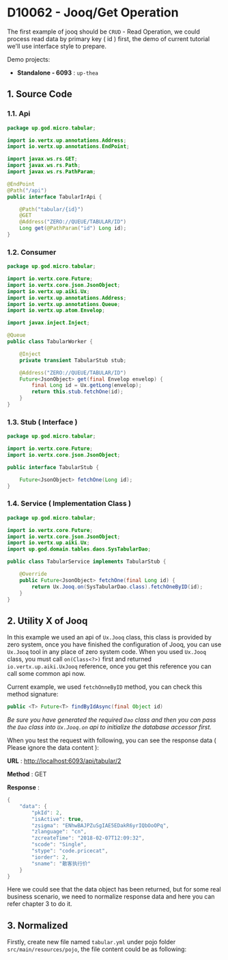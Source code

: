 # D10062 - Jooq/Get Operation

The first example of jooq should be `CRUD` - Read Operation, we could process read data by primary key \( id \) first, the demo of current tutorial we'll use interface style to prepare.

Demo projects:

* **Standalone - 6093** : `up-thea`

## 1. Source Code

### 1.1. Api

```java
package up.god.micro.tabular;

import io.vertx.up.annotations.Address;
import io.vertx.up.annotations.EndPoint;

import javax.ws.rs.GET;
import javax.ws.rs.Path;
import javax.ws.rs.PathParam;

@EndPoint
@Path("/api")
public interface TabularIrApi {

    @Path("tabular/{id}")
    @GET
    @Address("ZERO://QUEUE/TABULAR/ID")
    Long get(@PathParam("id") Long id);
}
```

### 1.2. Consumer

```java
package up.god.micro.tabular;

import io.vertx.core.Future;
import io.vertx.core.json.JsonObject;
import io.vertx.up.aiki.Ux;
import io.vertx.up.annotations.Address;
import io.vertx.up.annotations.Queue;
import io.vertx.up.atom.Envelop;

import javax.inject.Inject;

@Queue
public class TabularWorker {

    @Inject
    private transient TabularStub stub;

    @Address("ZERO://QUEUE/TABULAR/ID")
    Future<JsonObject> get(final Envelop envelop) {
        final Long id = Ux.getLong(envelop);
        return this.stub.fetchOne(id);
    }
}
```

### 1.3. Stub \( Interface \)

```java
package up.god.micro.tabular;

import io.vertx.core.Future;
import io.vertx.core.json.JsonObject;

public interface TabularStub {

    Future<JsonObject> fetchOne(Long id);
}
```

### 1.4. Service \( Implementation Class \)

```java
package up.god.micro.tabular;

import io.vertx.core.Future;
import io.vertx.core.json.JsonObject;
import io.vertx.up.aiki.Ux;
import up.god.domain.tables.daos.SysTabularDao;

public class TabularService implements TabularStub {

    @Override
    public Future<JsonObject> fetchOne(final Long id) {
        return Ux.Jooq.on(SysTabularDao.class).fetchOneByID(id);
    }
}
```

## 2. Utility X of Jooq

In this example we used an api of `Ux.Jooq` class, this class is provided by zero system, once you have finished the configuration of Jooq, you can use `Ux.Jooq` tool in any place of zero system code. When you used `Ux.Jooq` class, you must call `on(Class<?>)` first and returned `io.vertx.up.aiki.UxJooq` reference, once you get this reference you can call some common api now.

Current example, we used `fetchOnneByID` method, you can check this method signature:

```java
public <T> Future<T> findByIdAsync(final Object id)
```

_Be sure you have generated the required _`Dao`_ class and then you can pass the _`Dao`_ class into _`Ux.Jooq.on`_ api to initialize the database accessor first._

When you test the request with following, you can see the response data \( Please ignore the data content \):

**URL** : [http://localhost:6093/api/tabular/2](http://localhost:6093/api/tabular/2)

**Method** : GET

**Response** :

```java
{
    "data": {
        "pkId": 2,
        "isActive": true,
        "zsigma": "ENhwBAJPZuSgIAE5EDakR6yrIQbOoOPq",
        "zlanguage": "cn",
        "zcreateTime": "2018-02-07T12:09:32",
        "scode": "Single",
        "stype": "code.pricecat",
        "iorder": 2,
        "sname": "散客执行价"
    }
}
```

Here we could see that the data object has been returned, but for some real business scenario, we need to normalize response data and here you can refer chapter 3 to do it.

## 3. Normalized

Firstly, create new file named `tabular.yml` under pojo folder `src/main/resources/pojo`, the file content could be as following:

```yaml

```




